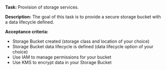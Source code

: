 **Task:**
Provision of storage services.

**Description:**
The goal of this task is to provide a secure storage bucket with a data lifecycle defined.

**Acceptance criteria:**
- Storage Bucket created (storage class and location of your choice)
- Storage Bucket data lifecycle is defined (data lifecycle option of your choice)
- Use IAM to manage permissions for your bucket
- Use KMS to encrypt data in your Storage Bucket
